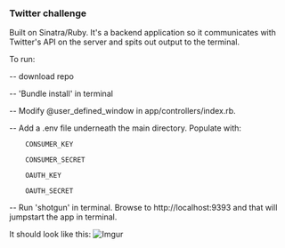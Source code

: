 ### Twitter challenge 

Built on Sinatra/Ruby. It's a backend application so it communicates with Twitter's API on the server and spits out output to the terminal. 

To run:

-- download repo

-- 'Bundle install' in terminal 

-- Modify @user_defined_window in app/controllers/index.rb.

-- Add a .env file underneath the main directory. Populate with:

		CONSUMER_KEY
		
		CONSUMER_SECRET
		
		OAUTH_KEY
		
		OAUTH_SECRET
		
-- Run 'shotgun' in terminal. Browse to http://localhost:9393 and that will jumpstart the app in terminal. 

It should look like this:
![Imgur](http://i.imgur.com/P5xcZo9.png)

